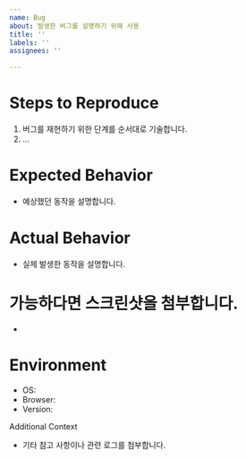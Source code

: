 ```yaml
---
name: Bug
about: 발생한 버그를 설명하기 위해 사용
title: ''
labels: ''
assignees: ''

---
```


# Steps to Reproduce
1. 버그를 재현하기 위한 단계를 순서대로 기술합니다.
2. ...

# Expected Behavior
- 예상했던 동작을 설명합니다.

# Actual Behavior
- 실제 발생한 동작을 설명합니다.

# 가능하다면 스크린샷을 첨부합니다.
-

# Environment
- OS:
- Browser:
- Version:

Additional Context
- 기타 참고 사항이나 관련 로그를 첨부합니다.
